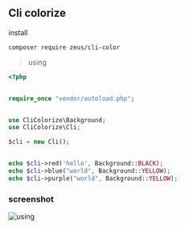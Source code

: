 ## Cli colorize 

install
```
composer require zeus/cli-color
```



>using
```php
<?php


require_once "vendor/autoload.php";


use CliColorize\Background;
use CliColorize\Cli;

$cli = new Cli();


echo $cli->red('hello', Background::BLACK);
echo $cli->blue("world", Background::YELLOW);
echo $cli->purple("world", Background::YELLOW);

```

### screenshot 

![using](https://i.ibb.co/7N8sGf9/Screenshot-from-2020-08-28-00-00-54.png)
